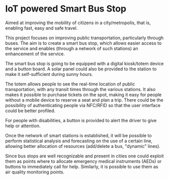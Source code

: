# IoT powered Smart Bus Stop

Aimed at improving the mobility of citizens in a city/metropolis, that is, enabling fast, easy and safe travel.

This project focuses on improving public transportation, particularly through buses. The aim is to create a smart bus stop, which allows easier access to the service and enables (through a network of such stations) an enhancement of the service.

The smart bus stop is going to be equipped with a digital kiosk/totem device and a button board. A solar panel could also be provided to the station to make it self-sufficient during sunny hours.

The totem allows people to see the real-time location of public transportation, with any transit times through the various stations. It also makes it possible to purchase tickets on the spot, making it easy for people without a mobile device to reserve a seat and plan a trip. 
There could be the possibility of authenticating people via NFC/RFID so that the user interface could be better profiled.

For people with disabilities, a button is provided to alert the driver to give help or attention.

Once the network of smart stations is established, it will be possible to perform statistical analysis and forecasting on the use of a certain line, allowing better allocation of resources (add/delete a bus, "dynamic" lines).

Since bus stops are well recognizable and present in cities one could exploit them as points where to allocate emergency medical instruments (AEDs) or buttons to immediately call for help. Similarly, it is possible to use them as air quality monitoring points.

